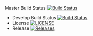 Master Build Status [![Build Status](https://travis-ci.org/40456397/team_D_coursework.svg?branch=master)](https://travis-ci.org/40456397/sem)
- Develop Build Status [![Build Status](https://travis-ci.org/40456397/team_D_coursework.svg?branch=develop)](https://travis-ci.org/40456397/sem)
- License [![LICENSE](https://img.shields.io/github/license/40456397/team_D_coursework.svg?style=flat-square)](https://github.com/40456397/sem/blob/master/LICENSE)
- Release [![Releases](https://img.shields.io/github/release/40456397/team_D_coursework/all.svg?style=flat-square)](https://github.com/40456397/sem/releases)